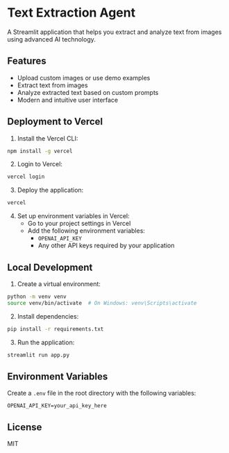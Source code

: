 # Text Extraction Agent

A Streamlit application that helps you extract and analyze text from images using advanced AI technology.

## Features

- Upload custom images or use demo examples
- Extract text from images
- Analyze extracted text based on custom prompts
- Modern and intuitive user interface

## Deployment to Vercel

1. Install the Vercel CLI:
```bash
npm install -g vercel
```

2. Login to Vercel:
```bash
vercel login
```

3. Deploy the application:
```bash
vercel
```

4. Set up environment variables in Vercel:
   - Go to your project settings in Vercel
   - Add the following environment variables:
     - `OPENAI_API_KEY`
     - Any other API keys required by your application

## Local Development

1. Create a virtual environment:
```bash
python -m venv venv
source venv/bin/activate  # On Windows: venv\Scripts\activate
```

2. Install dependencies:
```bash
pip install -r requirements.txt
```

3. Run the application:
```bash
streamlit run app.py
```

## Environment Variables

Create a `.env` file in the root directory with the following variables:
```
OPENAI_API_KEY=your_api_key_here
```

## License

MIT
